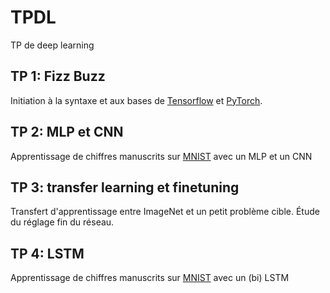 # TPDL
TP de deep learning

## TP 1: Fizz Buzz
Initiation à la syntaxe et aux bases de [Tensorflow](https://www.tensorflow.org/) et [PyTorch](https://pytorch.org/).

## TP 2: MLP et CNN
Apprentissage de chiffres manuscrits sur [MNIST](http://yann.lecun.com/exdb/mnist/) avec un MLP et un CNN

## TP 3: transfer learning et finetuning
Transfert d'apprentissage entre ImageNet et un petit problème cible. Étude du réglage fin du réseau.

## TP 4: LSTM
Apprentissage de chiffres manuscrits sur [MNIST](http://yann.lecun.com/exdb/mnist/) avec un (bi) LSTM
